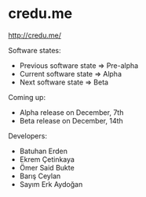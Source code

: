 # credu.me

http://credu.me/

Software states:
* Previous software state => Pre-alpha
* Current software state  => Alpha
* Next software state     => Beta

Coming up:
* Alpha release on December, 7th
* Beta release on December, 14th

Developers:
* Batuhan Erden
* Ekrem Çetinkaya
* Ömer Said Bukte
* Barış Ceylan
* Sayım Erk Aydoğan
